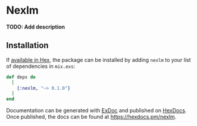 # Nexlm

**TODO: Add description**

## Installation

If [available in Hex](https://hex.pm/docs/publish), the package can be installed
by adding `nexlm` to your list of dependencies in `mix.exs`:

```elixir
def deps do
  [
    {:nexlm, "~> 0.1.0"}
  ]
end
```

Documentation can be generated with [ExDoc](https://github.com/elixir-lang/ex_doc)
and published on [HexDocs](https://hexdocs.pm). Once published, the docs can
be found at <https://hexdocs.pm/nexlm>.

